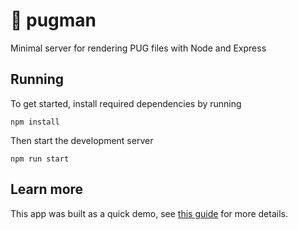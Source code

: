 # 🐶 pugman

Minimal server for rendering PUG files with Node and Express

## Running

To get started, install required dependencies by running
```
npm install
```

Then start the development server
```
npm run start
```

## Learn more

This app was built as a quick demo, see [this guide](https://auth0.com/blog/create-a-simple-and-stylish-node-express-app/) for more details.